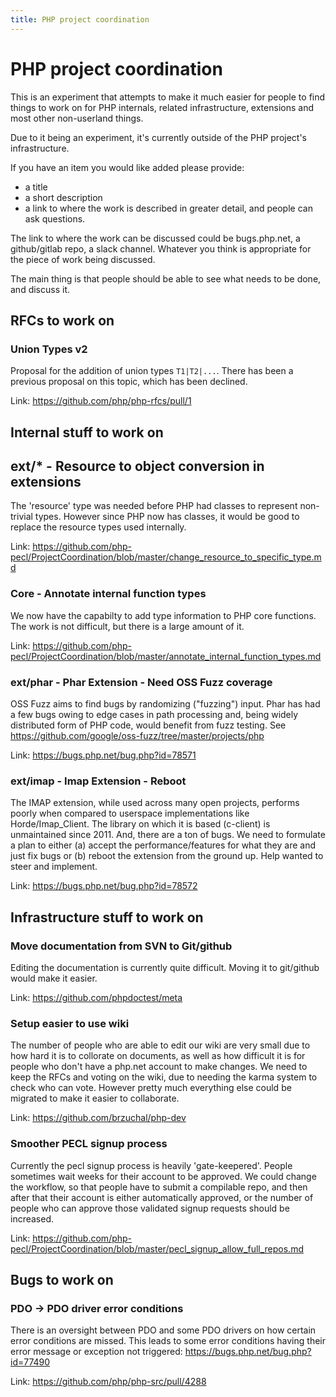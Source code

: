 ```yaml
---
title: PHP project coordination
---
```


# PHP project coordination

This is an experiment that attempts to make it much easier for people to find 
things to work on for PHP internals, related infrastructure, extensions and 
most other non-userland things.

Due to it being an experiment, it's currently outside of the PHP project's 
infrastructure. 

If you have an item you would like added please provide:

* a title
* a short description
* a link to where the work is described in greater detail, and people can 
ask questions.

The link to where the work can be discussed could be bugs.php.net, a 
github/gitlab repo, a slack channel. 
Whatever you think is appropriate for the piece of work being discussed. 

The main thing is that people should be able to see what needs to be done, 
and discuss it.

## RFCs to work on

### Union Types v2

Proposal for the addition of union types `T1|T2|...`. 
There has been a previous proposal on this topic, which has been declined.

Link: https://github.com/php/php-rfcs/pull/1

## Internal stuff to work on

## ext/* - Resource to object conversion in extensions

The 'resource' type was needed before PHP had classes to represent non-trivial 
types. However since PHP now has classes, it would be good to replace the 
resource types used internally.

Link: https://github.com/php-pecl/ProjectCoordination/blob/master/change_resource_to_specific_type.md

### Core - Annotate internal function types

We now have the capabilty to add type information to PHP core functions. 
The work is not difficult, but there is a large amount of it.

Link: https://github.com/php-pecl/ProjectCoordination/blob/master/annotate_internal_function_types.md

### ext/phar - Phar Extension - Need OSS Fuzz coverage

OSS Fuzz aims to find bugs by randomizing ("fuzzing") input. 
Phar has had a few bugs owing to edge cases in path processing and, 
being widely distributed form of PHP code, would benefit from fuzz testing. 
See https://github.com/google/oss-fuzz/tree/master/projects/php

Link: https://bugs.php.net/bug.php?id=78571

### ext/imap - Imap Extension - Reboot

The IMAP extension, while used across many open projects, performs poorly 
when compared to userspace implementations like Horde/Imap_Client. 
The library on which it is based (c-client) is unmaintained since 2011. 
And, there are a ton of bugs. We need to formulate a plan to either (a) accept 
the performance/features for what they are and just fix bugs or (b) reboot 
the extension from the ground up. Help wanted to steer and implement.
 
Link: https://bugs.php.net/bug.php?id=78572

## Infrastructure stuff to work on

### Move documentation from SVN to Git/github

Editing the documentation is currently quite difficult. 
Moving it to git/github would make it easier.

Link: https://github.com/phpdoctest/meta


### Setup easier to use wiki

The number of people who are able to edit our wiki are very small due to 
how hard it is to collorate on documents, as well as how difficult it is 
for people who don't have a php.net account to make changes. 
We need to keep the RFCs and voting on the wiki, due to needing the karma 
system to check who can vote. 
However pretty much everything else could be migrated to make it easier 
to collaborate.

Link: https://github.com/brzuchal/php-dev

### Smoother PECL signup process

Currently the pecl signup process is heavily 'gate-keepered'. 
People sometimes wait weeks for their account to be approved. 
We could change the workflow, so that people have to submit a compilable 
repo, and then after that their account is either automatically approved, 
or the number of people who can approve those validated signup requests 
should be increased.

Link: https://github.com/php-pecl/ProjectCoordination/blob/master/pecl_signup_allow_full_repos.md

## Bugs to work on

### PDO -> PDO driver error conditions

There is an oversight between PDO and some PDO drivers on how certain 
error conditions are missed. This leads to some error conditions having 
their error message or exception not triggered: https://bugs.php.net/bug.php?id=77490

Link: https://github.com/php/php-src/pull/4288
